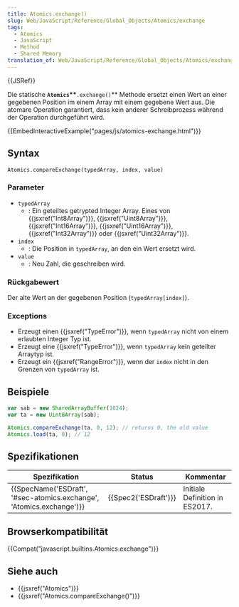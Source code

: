 ```yaml
---
title: Atomics.exchange()
slug: Web/JavaScript/Reference/Global_Objects/Atomics/exchange
tags:
  - Atomics
  - JavaScript
  - Method
  - Shared Memory
translation_of: Web/JavaScript/Reference/Global_Objects/Atomics/exchange
---
```

{{JSRef}}

Die statische **`Atomics`\*\***`.exchange()`\*\* Methode ersetzt einen Wert an einer gegebenen Position im einem Array mit einem gegebene Wert aus. Die atomare Operation garantiert, dass kein anderer Schreibprozess während der Operation durchgeführt wird.

{{EmbedInteractiveExample("pages/js/atomics-exchange.html")}}

## Syntax

    Atomics.compareExchange(typedArray, index, value)

### Parameter

- `typedArray`
  - : Ein geteiltes getrypted Integer Array. Eines von {{jsxref("Int8Array")}}, {{jsxref("Uint8Array")}}, {{jsxref("Int16Array")}}, {{jsxref("Uint16Array")}}, {{jsxref("Int32Array")}} oder {{jsxref("Uint32Array")}}.
- `index`
  - : Die Position in `typedArray`, an den ein Wert ersetzt wird.
- `value`
  - : Neu Zahl, die geschreiben wird.

### Rückgabewert

Der alte Wert an der gegebenen Position (`typedArray[index]`).

### Exceptions

- Erzeugt einen {{jsxref("TypeError")}}, wenn `typedArray` nicht von einem erlaubten Integer Typ ist.
- Erzeugt eine {{jsxref("TypeError")}}, wenn `typedArray` kein geteilter Arraytyp ist.
- Erzeugt ein {{jsxref("RangeError")}}, wenn der `index` nicht in den Grenzen von `typedArray` ist.

## Beispiele

```js
var sab = new SharedArrayBuffer(1024);
var ta = new Uint8Array(sab);

Atomics.compareExchange(ta, 0, 12); // returns 0, the old value
Atomics.load(ta, 0); // 12
```

## Spezifikationen

| Spezifikation                                                                                | Status                       | Kommentar                      |
| -------------------------------------------------------------------------------------------- | ---------------------------- | ------------------------------ |
| {{SpecName('ESDraft', '#sec-atomics.exchange', 'Atomics.exchange')}} | {{Spec2('ESDraft')}} | Initiale Definition in ES2017. |

## Browserkompatibilität

{{Compat("javascript.builtins.Atomics.exchange")}}

## Siehe auch

- {{jsxref("Atomics")}}
- {{jsxref("Atomics.compareExchange()")}}
